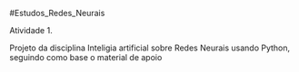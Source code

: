 #Estudos_Redes_Neurais

Atividade 1.

Projeto da disciplina Inteligia artificial sobre Redes Neurais usando Python, seguindo como base o material de apoio


